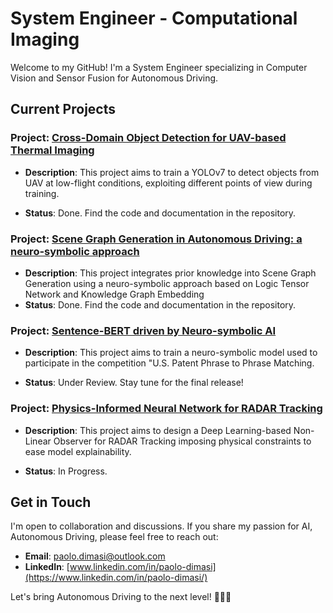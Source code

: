 # System Engineer - Computational Imaging

Welcome to my GitHub! I'm a System Engineer specializing in Computer Vision and Sensor Fusion for Autonomous Driving.

## Current Projects

### Project: [Cross-Domain Object Detection for UAV-based Thermal Imaging](https://github.com/Pamasi/tir_cross_domain#cross-domain-object-detection-for-uav-based-thermal-imaging)
- **Description**: This project aims to train a YOLOv7 to detect objects from UAV at low-flight conditions, exploiting different points of view during training.

- **Status**: Done. Find the code and documentation in the repository.
  
### Project: [Scene Graph Generation in Autonomous Driving: a neuro-symbolic approach](https://github.com/Pamasi/sgg_av)

- **Description**: This project integrates prior knowledge into Scene Graph Generation using a neuro-symbolic approach based on Logic Tensor Network and Knowledge Graph Embedding
- **Status**: Done. Find the code and documentation in the repository.
  
### Project: [Sentence-BERT driven by Neuro-symbolic AI](https://github.com/Pamasi/phrase_matching_ltn/tree/develop)

- **Description**: This project aims to train a neuro-symbolic model used to participate in the competition "U.S. Patent Phrase to Phrase Matching.

- **Status**: Under Review. Stay tune for the final release!
  
### Project: [Physics-Informed Neural Network for RADAR Tracking](https://github.com/Pamasi/pinn_kkl_observer/tree/develop)

- **Description**: This project aims to design a Deep Learning-based Non-Linear Observer for RADAR Tracking imposing physical constraints to ease model explainability.

- **Status**: In Progress.
## Get in Touch
I'm open to collaboration and discussions. If you share my passion for AI, Autonomous Driving, please feel free to reach out:

- **Email**: [paolo.dimasi@outlook.com](mailto:paolo.dimasi@outlook.com)
- **LinkedIn**: [www.linkedin.com/in/paolo-dimasi](https://www.linkedin.com/in/paolo-dimasi/)

Let's bring Autonomous Driving to the next level! 🚗🤖🌟
